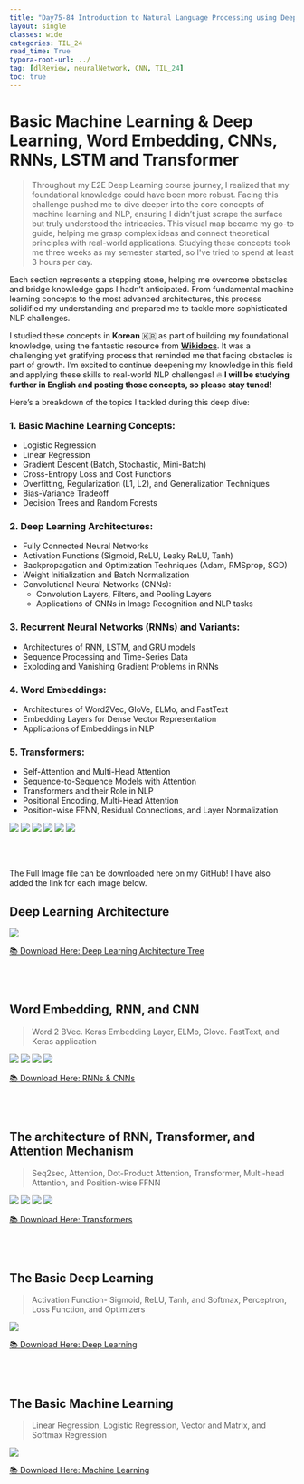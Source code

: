 ```yaml
---
title: "Day75-84 Introduction to Natural Language Processing using Deep Learning"
layout: single
classes: wide
categories: TIL_24
read_time: True
typora-root-url: ../
tag: [dlReview, neuralNetwork, CNN, TIL_24]
toc: true 
---
```


# Basic Machine Learning & Deep Learning, Word Embedding, CNNs, RNNs, LSTM and Transformer 

> Throughout my E2E Deep Learning course journey, I realized that my foundational knowledge could have been more robust. Facing this challenge pushed me to dive deeper into the core concepts of machine learning and NLP, ensuring I didn’t just scrape the surface but truly understood the intricacies. This visual map became my go-to guide, helping me grasp complex ideas and connect theoretical principles with real-world applications. Studying these concepts took me three weeks as my semester started, so I've tried to spend at least 3 hours per day. 



Each section represents a stepping stone, helping me overcome obstacles and bridge knowledge gaps I hadn’t anticipated. From fundamental machine learning concepts to the most advanced architectures, this process solidified my understanding and prepared me to tackle more sophisticated NLP challenges.

I studied these concepts in **Korean** 🇰🇷 as part of building my foundational knowledge, using the fantastic resource from [**Wikidocs**](https://wikidocs.net/book/2155). It was a challenging yet gratifying process that reminded me that facing obstacles is part of growth. I’m excited to continue deepening my knowledge in this field and applying these skills to real-world NLP challenges! 🔥 **I will be studying further in English and posting those concepts, so please stay tuned!** 



Here’s a breakdown of the topics I tackled during this deep dive:

### 1. Basic Machine Learning Concepts:

- Logistic Regression
- Linear Regression
- Gradient Descent (Batch, Stochastic, Mini-Batch)
- Cross-Entropy Loss and Cost Functions
- Overfitting, Regularization (L1, L2), and Generalization Techniques
- Bias-Variance Tradeoff
- Decision Trees and Random Forests

### 2. Deep Learning Architectures:

- Fully Connected Neural Networks
- Activation Functions (Sigmoid, ReLU, Leaky ReLU, Tanh)
- Backpropagation and Optimization Techniques (Adam, RMSprop, SGD)
- Weight Initialization and Batch Normalization
- Convolutional Neural Networks (CNNs):
  - Convolution Layers, Filters, and Pooling Layers
  - Applications of CNNs in Image Recognition and NLP tasks

### 3. Recurrent Neural Networks (RNNs) and Variants:

- Architectures of RNN, LSTM, and GRU models
- Sequence Processing and Time-Series Data
- Exploding and Vanishing Gradient Problems in RNNs

### 4. Word Embeddings:

- Architectures of Word2Vec, GloVe, ELMo, and FastText
- Embedding Layers for Dense Vector Representation
- Applications of Embeddings in NLP

### 5. Transformers:

- Self-Attention and Multi-Head Attention
- Sequence-to-Sequence Models with Attention
- Transformers and their Role in NLP
- Positional Encoding, Multi-Head Attention
- Position-wise FFNN, Residual Connections, and Layer Normalization





<img src="/blog/images/2024-10-06-TIL24_Day75-84_DL/2025C298-875F-448D-898B-32FB2EBEDE45_1_105_c.jpeg">

<img src="/blog/images/2024-10-06-TIL24_Day75-84_DL/9BDBC069-5FF1-4855-A6E0-94B4309A57D2_1_105_c.jpeg">

<img src="/blog/images/2024-10-06-TIL24_Day75-84_DL/BE078326-6FA1-4D2C-B3A0-0A62DDA2D95F_1_105_c.jpeg">

<img src="/blog/images/2024-10-06-TIL24_Day75-84_DL/ADA54717-25C5-4696-9F2E-787B4CE7924E_1_105_c.jpeg">

<img src="/blog/images/2024-10-06-TIL24_Day75-84_DL/88C2A7FC-61CB-4D31-BD0C-F138E824C232_1_105_c.jpeg">

<img src="/blog/images/2024-10-06-TIL24_Day75-84_DL/8869678B-259E-4D3B-8A86-4B299FF2C031_1_105_c.jpeg">

<br><Br>



The Full Image file can be downloaded here on my GitHub! I have also added the link for each image below.



## Deep Learning Architecture

<img src="/blog/images/2024-10-06-TIL24_Day75-84_DL/Drawing_9.jpg">

[📚 Download Here: Deep Learning Architecture Tree](https://github.com/leahnote01/blog/blob/978b8c0c6c31bd629f06f1b36ec723cffc54eb82/images/2024-10-06-TIL24_Day75-84_DL/Drawing_9.jpg)

<br><br>

## Word Embedding, RNN, and CNN

>  Word 2 BVec. Keras Embedding Layer, ELMo, Glove. FastText, and Keras application

<img src="/blog/images/2024-10-06-TIL24_Day75-84_DL/Drawing_8.jpg">

<img src="/blog/images/2024-10-06-TIL24_Day75-84_DL/Drawing_11.jpg">

<img src="/blog/images/2024-10-06-TIL24_Day75-84_DL/Drawing_12.jpg">

<img src="/blog/images/2024-10-06-TIL24_Day75-84_DL/Drawing_13.jpg">

[📚 Download Here: RNNs & CNNs](https://github.com/leahnote01/blog/blob/978b8c0c6c31bd629f06f1b36ec723cffc54eb82/images/2024-10-06-TIL24_Day75-84_DL/Drawing_8.jpg)



<br><Br>

## The architecture of RNN, Transformer, and Attention Mechanism

> Seq2sec, Attention, Dot-Product Attention, Transformer, Multi-head Attention, and Position-wise FFNN

<img src="/blog/images/2024-10-06-TIL24_Day75-84_DL/Drawing_7.jpg">

<img src="/blog/images/2024-10-06-TIL24_Day75-84_DL/Drawing_14.jpg">

<img src="/blog/images/2024-10-06-TIL24_Day75-84_DL/Drawing_15.jpg">

<img src="/blog/images/2024-10-06-TIL24_Day75-84_DL/Drawing_16.jpg">



[📚 Download Here: Transformers](https://github.com/leahnote01/blog/blob/978b8c0c6c31bd629f06f1b36ec723cffc54eb82/images/2024-10-06-TIL24_Day75-84_DL/Drawing_7.jpg)



<br><Br>

## The Basic Deep Learning

> Activation Function- Sigmoid, ReLU, Tanh, and Softmax, Perceptron, Loss Function, and Optimizers

<img src="/blog/images/2024-10-06-TIL24_Day75-84_DL/Drawing_6.jpg">

[📚 Download Here: Deep Learning](https://github.com/leahnote01/blog/blob/978b8c0c6c31bd629f06f1b36ec723cffc54eb82/images/2024-10-06-TIL24_Day75-84_DL/Drawing_6.jpg)

<br><br>



## The Basic Machine Learning

> Linear Regression, Logistic Regression, Vector and Matrix, and Softmax Regression

<img src="/blog/images/2024-10-06-TIL24_Day75-84_DL/Drawing_5.jpg">

[📚 Download Here: Machine Learning](https://github.com/leahnote01/blog/blob/978b8c0c6c31bd629f06f1b36ec723cffc54eb82/images/2024-10-06-TIL24_Day75-84_DL/Drawing_5.jpg)

<br><br>



